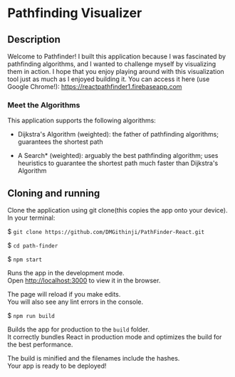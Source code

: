 # Pathfinding Visualizer

## Description
Welcome to Pathfinder! I built this application because I was fascinated by pathfinding algorithms, and I wanted to challenge myself by visualizing them in action. I hope that you enjoy playing around with this visualization tool just as much as I enjoyed building it. You can access it here (use Google Chrome!): https://reactpathfinder1.firebaseapp.com

### Meet the Algorithms

This application supports the following algorithms:

- Dijkstra's Algorithm (weighted): the father of pathfinding algorithms; guarantees the shortest path

- A Search* (weighted): arguably the best pathfinding algorithm; uses heuristics to guarantee the shortest path much faster than Dijkstra's Algorithm

## Cloning and running
Clone the application using git clone(this copies the app onto your device). In your terminal:

$ `git clone https://github.com/DMGithinji/PathFinder-React.git`

$ `cd path-finder`

$ `npm start`

Runs the app in the development mode.<br />
Open [http://localhost:3000](http://localhost:3000) to view it in the browser.

The page will reload if you make edits.<br />
You will also see any lint errors in the console.

$ `npm run build`

Builds the app for production to the `build` folder.<br />
It correctly bundles React in production mode and optimizes the build for the best performance.

The build is minified and the filenames include the hashes.<br />
Your app is ready to be deployed!
